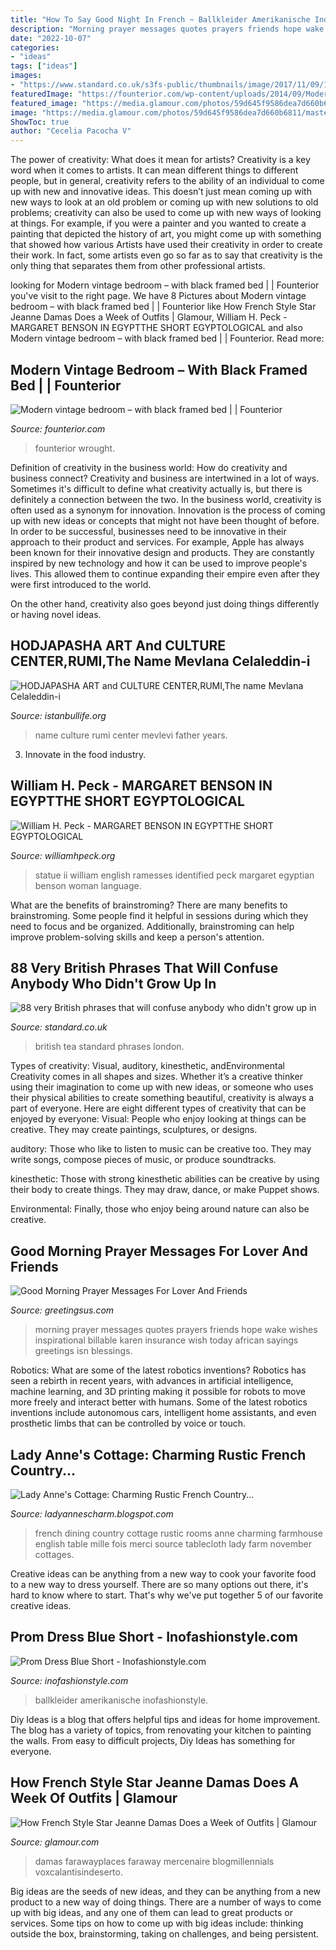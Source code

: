 ```yaml
---
title: "How To Say Good Night In French ~ Ballkleider Amerikanische Inofashionstyle"
description: "Morning prayer messages quotes prayers friends hope wake wishes inspirational billable karen insurance wish today african sayings greetings isn blessings"
date: "2022-10-07"
categories:
- "ideas"
tags: ["ideas"]
images:
- "https://www.standard.co.uk/s3fs-public/thumbnails/image/2017/11/09/13/tea.jpg"
featuredImage: "https://founterior.com/wp-content/uploads/2014/09/Modern-vintage-bedroom-with-black-framed-bed.jpg"
featured_image: "https://media.glamour.com/photos/59d645f9586dea7d660b6811/master/pass/1117-GL-FASH08-01_sq.jpg"
image: "https://media.glamour.com/photos/59d645f9586dea7d660b6811/master/pass/1117-GL-FASH08-01_sq.jpg"
ShowToc: true
author: "Cecelia Pacocha V"
---
```



The power of creativity: What does it mean for artists?
Creativity is a key word when it comes to artists. It can mean different things to different people, but in general, creativity refers to the ability of an individual to come up with new and innovative ideas. This doesn’t just mean coming up with new ways to look at an old problem or coming up with new solutions to old problems; creativity can also be used to come up with new ways of looking at things. For example, if you were a painter and you wanted to create a painting that depicted the history of art, you might come up with something that showed how various Artists have used their creativity in order to create their work. In fact, some artists even go so far as to say that creativity is the only thing that separates them from other professional artists.

	

		
looking for Modern vintage bedroom – with black framed bed | | Founterior you've visit to the right page. We have 8 Pictures about Modern vintage bedroom – with black framed bed | | Founterior like How French Style Star Jeanne Damas Does a Week of Outfits | Glamour, William H. Peck - MARGARET BENSON IN EGYPTTHE SHORT EGYPTOLOGICAL and also Modern vintage bedroom – with black framed bed | | Founterior. Read more:
		
    
## Modern Vintage Bedroom – With Black Framed Bed | | Founterior

<img loading=lazy src="https://founterior.com/wp-content/uploads/2014/09/Modern-vintage-bedroom-with-black-framed-bed.jpg" onerror="this.onerror=null;this.src='https://tse1.mm.bing.net/th?id=OIP.s0uoD9Dm639Q5tJNM-EiDQHaLH&amp;pid=15.1';" alt="Modern vintage bedroom – with black framed bed | | Founterior">

_Source: founterior.com_

>founterior wrought. 

	

Definition of creativity in the business world: How do creativity and business connect?
Creativity and business are intertwined in a lot of ways. Sometimes it's difficult to define what creativity actually is, but there is definitely a connection between the two. 
In the business world, creativity is often used as a synonym for innovation. Innovation is the process of coming up with new ideas or concepts that might not have been thought of before. In order to be successful, businesses need to be innovative in their approach to their product and services. For example, Apple has always been known for their innovative design and products. They are constantly inspired by new technology and how it can be used to improve people's lives. This allowed them to continue expanding their empire even after they were first introduced to the world. 

On the other hand, creativity also goes beyond just doing things differently or having novel ideas.

    
## HODJAPASHA ART And CULTURE CENTER,RUMI,The Name Mevlana Celaleddin-i

<img loading=lazy src="http://www.istanbullife.org/hodjapasha-culture-center/hodjapasha-dervish-show5-small.jpg" onerror="this.onerror=null;this.src='https://tse1.mm.bing.net/th?id=OIP.cCmWC8-Sw_OqaBG1V3oXNwAAAA&amp;pid=15.1';" alt="HODJAPASHA ART and CULTURE CENTER,RUMI,The name Mevlana Celaleddin-i">

_Source: istanbullife.org_

>name culture rumi center mevlevi father years. 

	

3. Innovate in the food industry. 

    
## William H. Peck - MARGARET BENSON IN EGYPTTHE SHORT EGYPTOLOGICAL

<img loading=lazy src="http://williamhpeck.org/yahoo_site_admin/assets/images/Kimbell-statue.302113831_std.jpg" onerror="this.onerror=null;this.src='https://tse3.mm.bing.net/th?id=OIP.jnHTm5OK58cFz0NkLEgBTAAAAA&amp;pid=15.1';" alt="William H. Peck - MARGARET BENSON IN EGYPTTHE SHORT EGYPTOLOGICAL">

_Source: williamhpeck.org_

>statue ii william english ramesses identified peck margaret egyptian benson woman language. 

	

What are the benefits of brainstroming?
There are many benefits to brainstroming. Some people find it helpful in sessions during which they need to focus and be organized. Additionally, brainstroming can help improve problem-solving skills and keep a person's attention.

    
## 88 Very British Phrases That Will Confuse Anybody Who Didn&#039;t Grow Up In

<img loading=lazy src="https://www.standard.co.uk/s3fs-public/thumbnails/image/2017/11/09/13/tea.jpg" onerror="this.onerror=null;this.src='https://tse1.mm.bing.net/th?id=OIP.gAEw1pRMb1TG75tL_lXeIgHaE7&amp;pid=15.1';" alt="88 very British phrases that will confuse anybody who didn&#039;t grow up in">

_Source: standard.co.uk_

>british tea standard phrases london. 

	

Types of creativity: Visual, auditory, kinesthetic, andEnvironmental
Creativity comes in all shapes and sizes. Whether it’s a creative thinker using their imagination to come up with new ideas, or someone who uses their physical abilities to create something beautiful, creativity is always a part of everyone. Here are eight different types of creativity that can be enjoyed by everyone: 
Visual: People who enjoy looking at things can be creative. They may create paintings, sculptures, or designs.

 auditory: Those who like to listen to music can be creative too. They may write songs, compose pieces of music, or produce soundtracks.

kinesthetic: Those with strong kinesthetic abilities can be creative by using their body to create things. They may draw, dance, or make Puppet shows.

Environmental: Finally, those who enjoy being around nature can also be creative.

    
## Good Morning Prayer Messages For Lover And Friends

<img loading=lazy src="https://greetingsus.com/wp-content/uploads/2020/05/Good-Morning-Prayer-Messages-5.jpg" onerror="this.onerror=null;this.src='https://tse3.mm.bing.net/th?id=OIP.0PqS9jm8ubl_wNrRJNHOegHaHa&amp;pid=15.1';" alt="Good Morning Prayer Messages For Lover And Friends">

_Source: greetingsus.com_

>morning prayer messages quotes prayers friends hope wake wishes inspirational billable karen insurance wish today african sayings greetings isn blessings. 

	

Robotics: What are some of the latest robotics inventions?
Robotics has seen a rebirth in recent years, with advances in artificial intelligence, machine learning, and 3D printing making it possible for robots to move more freely and interact better with humans. Some of the latest robotics inventions include autonomous cars, intelligent home assistants, and even prosthetic limbs that can be controlled by voice or touch.

    
## Lady Anne&#039;s Cottage: Charming Rustic French Country...

<img loading=lazy src="http://1.bp.blogspot.com/-IZ9qRBiS6go/UVSNODn0wcI/AAAAAAAAD1A/ExBYgLpUOfw/s1600/rusticfrenchcountry10.jpg" onerror="this.onerror=null;this.src='https://tse3.mm.bing.net/th?id=OIP.mTKKTveL4_FrGLkPdbPKKwAAAA&amp;pid=15.1';" alt="Lady Anne&#039;s Cottage: Charming Rustic French Country...">

_Source: ladyannescharm.blogspot.com_

>french dining country cottage rustic rooms anne charming farmhouse english table mille fois merci source tablecloth lady farm november cottages. 

	

Creative ideas can be anything from a new way to cook your favorite food to a new way to dress yourself. There are so many options out there, it's hard to know where to start. That's why we've put together 5 of our favorite creative ideas.

    
## Prom Dress Blue Short - Inofashionstyle.com

<img loading=lazy src="https://www.inofashionstyle.com/wp-content/uploads/prom-dress-blue-short.jpg" onerror="this.onerror=null;this.src='https://tse3.mm.bing.net/th?id=OIP.Up0KZrusiS-0dTkvb3s49wHaJ3&amp;pid=15.1';" alt="Prom Dress Blue Short - Inofashionstyle.com">

_Source: inofashionstyle.com_

>ballkleider amerikanische inofashionstyle. 

	

Diy Ideas is a blog that offers helpful tips and ideas for home improvement. The blog has a variety of topics, from renovating your kitchen to painting the walls. From easy to difficult projects, Diy Ideas has something for everyone.

    
## How French Style Star Jeanne Damas Does A Week Of Outfits | Glamour

<img loading=lazy src="https://media.glamour.com/photos/59d645f9586dea7d660b6811/master/pass/1117-GL-FASH08-01_sq.jpg" onerror="this.onerror=null;this.src='https://tse4.mm.bing.net/th?id=OIP.48WZh2Nw7mzASbtOIyhDVgHaLH&amp;pid=15.1';" alt="How French Style Star Jeanne Damas Does a Week of Outfits | Glamour">

_Source: glamour.com_

>damas farawayplaces faraway mercenaire blogmillennials voxcalantisindeserto. 

	

Big ideas are the seeds of new ideas, and they can be anything from a new product to a new way of doing things. There are a number of ways to come up with big ideas, and any one of them can lead to great products or services. Some tips on how to come up with big ideas include: thinking outside the box, brainstorming, taking on challenges, and being persistent.


